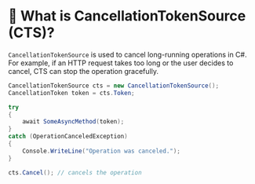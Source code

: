 # 📌 What is CancellationTokenSource (CTS)?

`CancellationTokenSource` is used to cancel long-running operations in C#. For example, if an HTTP request takes too long or the user decides to cancel, CTS can stop the operation gracefully.

```csharp
CancellationTokenSource cts = new CancellationTokenSource();
CancellationToken token = cts.Token;

try
{
    await SomeAsyncMethod(token);
}
catch (OperationCanceledException)
{
    Console.WriteLine("Operation was canceled.");
}

cts.Cancel(); // cancels the operation
